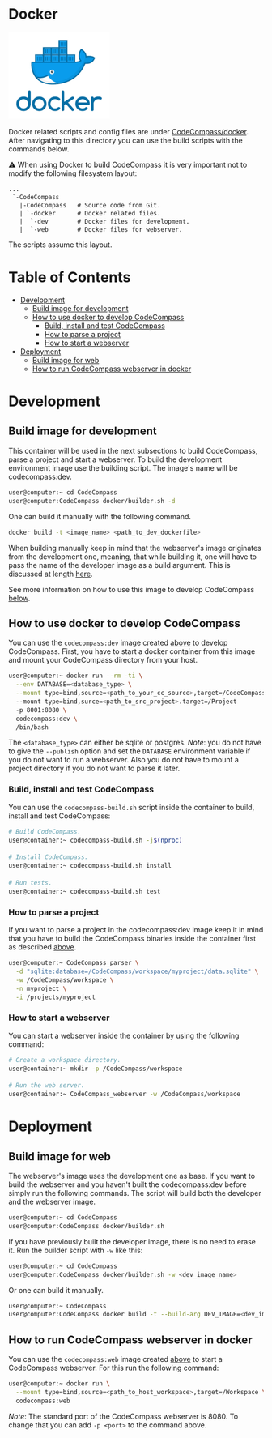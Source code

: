 # Docker

[![Docker](/doc/images/docker.jpg)](https://www.docker.com/)

Docker related scripts and config files are under [CodeCompass/docker](/docker).
After navigating to this directory you can use the build scripts with the
commands below.

:warning: When using Docker to build CodeCompass it is very important not to modify the following filesystem layout:

```
...
 `-CodeCompass
   |-CodeCompass   # Source code from Git.
   | `-docker      # Docker related files.
   |  `-dev        # Docker files for development.
   |  `-web        # Docker files for webserver.
```

The scripts assume this layout.

Table of Contents
=================
* [Development](#development)
  * [Build image for development](#build-image-for-development)
  * [How to use docker to develop CodeCompass](#how-to-use-docker-to-develop-codecompass)
    * [Build, install and test CodeCompass](#build-install-and-test-codecompass)
    * [How to parse a project](#how-to-parse-a-project)
    * [How to start a webserver](#how-to-start-a-webserver)
* [Deployment](#deployment)
  * [Build image for web](#build-image-for-web)
  * [How to run CodeCompass webserver in docker](#how-to-run-codecompass-webserver-in-docker)

# Development
## Build image for development
This container will be used in the next subsections to build CodeCompass, parse a project and start a webserver. To build the development environment image use the building script. The image's name will be codecompass:dev.
```bash
user@computer:~ cd CodeCompass
user@computer:CodeCompass docker/builder.sh -d
```
One can build it manually with the following command.
```bash
docker build -t <image_name> <path_to_dev_dockerfile>
```
When building manually keep in mind that the webserver's image originates from the development one, meaning, that while building it, one will have to pass the name of the developer image as a build argument. This is discussed at length [here](#build-image-for-web).

See more information on how to use this image to develop CodeCompass [below](#how-to-use-docker-to-develop-codecompass).

## How to use docker to develop CodeCompass
You can use the `codecompass:dev` image created [above](#build-image-for-development) to develop CodeCompass. First, you have to start a docker container from this image and mount your CodeCompass directory from your host.
```bash
user@computer:~ docker run --rm -ti \
  --env DATABASE=<database_type> \
  --mount type=bind,source=<path_to_your_cc_source>,target=/CodeCompass
  --mount type=bind,surce=<path_to_src_project>.target=/Project
  -p 8001:8080 \
  codecompass:dev \
  /bin/bash
```
The `<database_type>` can either be sqlite or postgres. *Note*: you do not have to give the `--publish` option and set the `DATABASE`
environment variable if you do not want to run a webserver. Also you do not
have to mount a project directory if you do not want to parse it later.

### Build, install and test CodeCompass
You can use the `codecompass-build.sh` script inside the container to build,
install and test CodeCompass:
```bash
# Build CodeCompass.
user@container:~ codecompass-build.sh -j$(nproc)

# Install CodeCompass.
user@container:~ codecompass-build.sh install

# Run tests.
user@container:~ codecompass-build.sh test
```

### How to parse a project
If you want to parse a project in the codecompass:dev image keep it in mind that you have to build the CodeCompass binaries inside the container first as described [above](#how-to-use-docker-to-develop-codecompass).
```bash
user@computer:~ CodeCompass_parser \
  -d "sqlite:database=/CodeCompass/workspace/myproject/data.sqlite" \
  -w /CodeCompass/workspace \
  -n myproject \
  -i /projects/myproject
```


### How to start a webserver
You can start a webserver inside the container by using the following command:
```bash
# Create a workspace directory.
user@container:~ mkdir -p /CodeCompass/workspace

# Run the web server.
user@container:~ CodeCompass_webserver -w /CodeCompass/workspace
```

# Deployment

## Build image for web
The webserver's image uses the development one as base. If you want to build the webserver and you haven't built the codecompass:dev before simply run the following commands. The script will build both the developer and the webserver image.
```bash
user@computer:~ cd CodeCompass
user@computer:CodeCompass docker/builder.sh
```
If you have previously built the developer image, there is no need to erase it. Run the builder script with `-w` like this:
```bash
user@computer:~ cd CodeCompass
user@computer:CodeCompass docker/builder.sh -w <dev_image_name>
```
Or one can build it manually.
```bash
user@computer:~ CodeCompass
user@computer:CodeCompass docker build -t --build-arg DEV_IMAGE=<dev_image_name> codecompass:web 
```

## How to run CodeCompass webserver in docker
You can use the `codecompass:web` image created
[above](#build-image-for-web) to start a CodeCompass webserver.
For this run the following command:
```bash
user@computer:~ docker run \
  --mount type=bind,source=<path_to_host_workspace>,target=/Workspace \
  codecompass:web
```
*Note*: The standard port of the CodeCompass webserver is 8080. To change that you can add `-p <port>` to the command above.
